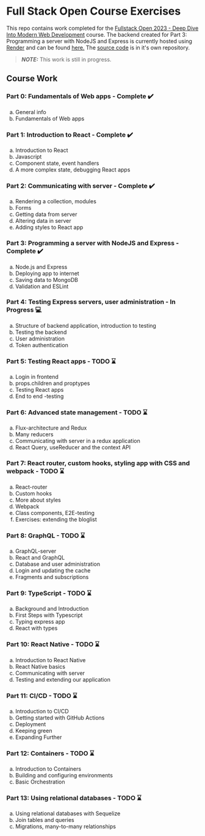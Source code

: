 # Full Stack Open Course Exercises

This repo contains work completed for the [Fullstack Open 2023 - Deep Dive Into Modern Web Development](https://fullstackopen.com/en/) course. The backend created for Part 3: Programming a server with NodeJS and Express is currently hosted using [Render](https://render.com/) and can be found [here.](https://phonebook-backend-render.onrender.com) The [source code](https://github.com/jaggerharness/phonebook-backend) is in it's own repository.

> **_NOTE:_**  This work is still in progress.

## **Course Work**

### Part 0: Fundamentals of Web apps - Complete ✔️

<ol type="a">
 <li>General info</li>
 <li>Fundamentals of Web apps</li>
</ol>

### Part 1: Introduction to React - Complete ✔️

<ol type="a">
  <li>Introduction to React</li>
  <li>Javascript</li>
  <li>Component state, event handlers</li>
  <li>A more complex state, debugging React apps</li>
</ol>

### Part 2: Communicating with server - Complete ✔️

<ol type="a">
  <li>Rendering a collection, modules</li>
  <li>Forms</li>
  <li>Getting data from server</li>
  <li>Altering data in server</li>
  <li>Adding styles to React app</li>
</ol>

### Part 3: Programming a server with NodeJS and Express - Complete ✔️

<ol type="a">
  <li>Node.js and Express</li>
  <li>Deploying app to internet</li>
  <li>Saving data to MongoDB</li>
  <li>Validation and ESLint</li>
</ol>

### Part 4: Testing Express servers, user administration - In Progress 💻

<ol type="a">
  <li>Structure of backend application, introduction to testing</li>
  <li>Testing the backend</li>
  <li>User administration</li>
  <li>Token authentication</li>
</ol>

### Part 5: Testing React apps - TODO ⌛

<ol type="a">
  <li>Login in frontend</li>
  <li>props.children and proptypes</li>
  <li>Testing React apps</li>
 <li>End to end -testing</li>
</ol>

### Part 6: Advanced state management - TODO ⌛

<ol type="a">
 <li>Flux-architecture and Redux</li>
 <li>Many reducers</li>
 <li>Communicating with server in a redux application</li>
 <li>React Query, useReducer and the context API</li>
</ol>

### Part 7: React router, custom hooks, styling app with CSS and webpack - TODO ⌛

<ol type="a">
 <li>React-router</li>
 <li>Custom hooks</li>
 <li>More about styles</li>
 <li>Webpack</li>
 <li>Class components, E2E-testing</li>
 <li>Exercises: extending the bloglist</li>
</ol>

### Part 8: GraphQL - TODO ⌛

<ol type="a">
 <li>GraphQL-server</li>
 <li>React and GraphQL</li>
 <li>Database and user administration</li>
 <li>Login and updating the cache</li>
 <li>Fragments and subscriptions</li>
</ol>

### Part 9: TypeScript - TODO ⌛

<ol type="a">
 <li>Background and Introduction</li>
 <li>First Steps with Typescript</li>
 <li>Typing express app</li>
 <li>React with types</li>
</ol>

### Part 10: React Native - TODO ⌛

<ol type="a">
 <li>Introduction to React Native</li>
 <li>React Native basics</li>
 <li>Communicating with server</li>
 <li>Testing and extending our application</li>
</ol>

### Part 11: CI/CD - TODO ⌛

<ol type="a">
 <li>Introduction to CI/CD</li>
 <li>Getting started with GitHub Actions</li>
 <li>Deployment</li>
 <li>Keeping green</li>
 <li>Expanding Further</li>
</ol>

### Part 12: Containers - TODO ⌛

<ol type="a">
 <li>Introduction to Containers</li>
 <li>Building and configuring environments</li>
 <li>Basic Orchestration</li>
</ol>

### Part 13: Using relational databases - TODO ⌛

<ol type="a">
 <li>Using relational databases with Sequelize</li>
 <li>Join tables and queries</li>
 <li>Migrations, many-to-many relationships</li>
</ol>
